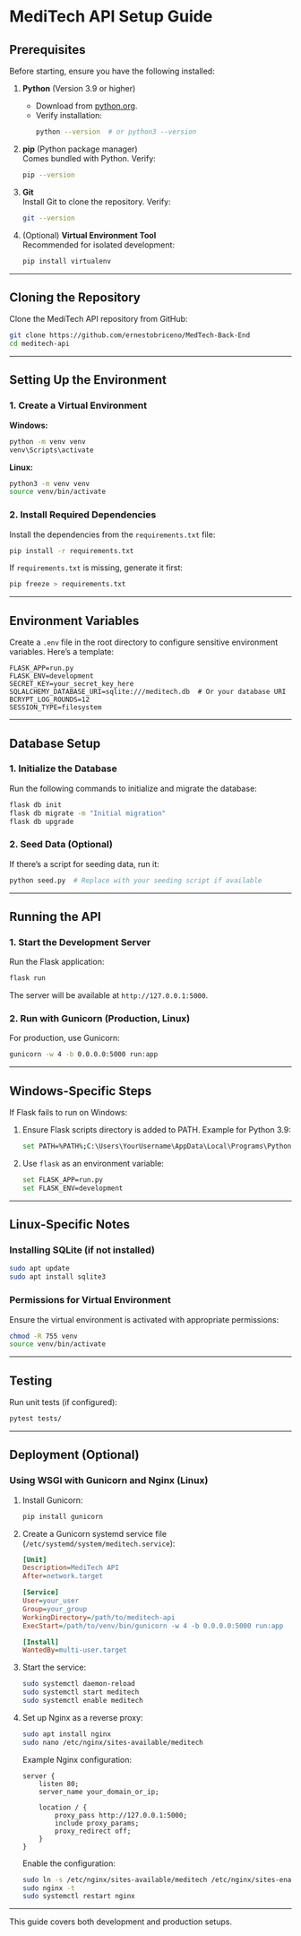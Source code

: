 
# MediTech API Setup Guide

## Prerequisites
Before starting, ensure you have the following installed:

1. **Python** (Version 3.9 or higher)
   - Download from [python.org](https://www.python.org/).
   - Verify installation:  
     ```bash
     python --version  # or python3 --version
     ```
2. **pip** (Python package manager)  
   Comes bundled with Python. Verify:
   ```bash
   pip --version
   ```
3. **Git**  
   Install Git to clone the repository. Verify:  
   ```bash
   git --version
   ```

4. (Optional) **Virtual Environment Tool**  
   Recommended for isolated development:
   ```bash
   pip install virtualenv
   ```

---

## Cloning the Repository
Clone the MediTech API repository from GitHub:
```bash
git clone https://github.com/ernestobriceno/MedTech-Back-End
cd meditech-api
```

---

## Setting Up the Environment

### 1. Create a Virtual Environment  
**Windows:**
```bash
python -m venv venv
venv\Scripts\activate
```

**Linux:**
```bash
python3 -m venv venv
source venv/bin/activate
```

### 2. Install Required Dependencies  
Install the dependencies from the `requirements.txt` file:
```bash
pip install -r requirements.txt
```

If `requirements.txt` is missing, generate it first:
```bash
pip freeze > requirements.txt
```

---

## Environment Variables

Create a `.env` file in the root directory to configure sensitive environment variables. Here’s a template:

```env
FLASK_APP=run.py
FLASK_ENV=development
SECRET_KEY=your_secret_key_here
SQLALCHEMY_DATABASE_URI=sqlite:///meditech.db  # Or your database URI
BCRYPT_LOG_ROUNDS=12
SESSION_TYPE=filesystem
```

---

## Database Setup

### 1. Initialize the Database  
Run the following commands to initialize and migrate the database:
```bash
flask db init
flask db migrate -m "Initial migration"
flask db upgrade
```

### 2. Seed Data (Optional)  
If there’s a script for seeding data, run it:
```bash
python seed.py  # Replace with your seeding script if available
```

---

## Running the API

### 1. Start the Development Server  
Run the Flask application:
```bash
flask run
```
The server will be available at `http://127.0.0.1:5000`.

### 2. Run with Gunicorn (Production, Linux)  
For production, use Gunicorn:
```bash
gunicorn -w 4 -b 0.0.0.0:5000 run:app
```

---

## Windows-Specific Steps
If Flask fails to run on Windows:
1. Ensure Flask scripts directory is added to PATH. Example for Python 3.9:
   ```bash
   set PATH=%PATH%;C:\Users\YourUsername\AppData\Local\Programs\Python\Python39\Scripts
   ```

2. Use `flask` as an environment variable:
   ```bash
   set FLASK_APP=run.py
   set FLASK_ENV=development
   ```

---

## Linux-Specific Notes

### Installing SQLite (if not installed)
```bash
sudo apt update
sudo apt install sqlite3
```

### Permissions for Virtual Environment
Ensure the virtual environment is activated with appropriate permissions:
```bash
chmod -R 755 venv
source venv/bin/activate
```

---

## Testing

Run unit tests (if configured):
```bash
pytest tests/
```

---

## Deployment (Optional)

### Using WSGI with Gunicorn and Nginx (Linux)

1. Install Gunicorn:
   ```bash
   pip install gunicorn
   ```
2. Create a Gunicorn systemd service file (`/etc/systemd/system/meditech.service`):
   ```ini
   [Unit]
   Description=MediTech API
   After=network.target

   [Service]
   User=your_user
   Group=your_group
   WorkingDirectory=/path/to/meditech-api
   ExecStart=/path/to/venv/bin/gunicorn -w 4 -b 0.0.0.0:5000 run:app

   [Install]
   WantedBy=multi-user.target
   ```
3. Start the service:
   ```bash
   sudo systemctl daemon-reload
   sudo systemctl start meditech
   sudo systemctl enable meditech
   ```

4. Set up Nginx as a reverse proxy:
   ```bash
   sudo apt install nginx
   sudo nano /etc/nginx/sites-available/meditech
   ```
   Example Nginx configuration:
   ```nginx
   server {
       listen 80;
       server_name your_domain_or_ip;

       location / {
           proxy_pass http://127.0.0.1:5000;
           include proxy_params;
           proxy_redirect off;
       }
   }
   ```
   Enable the configuration:
   ```bash
   sudo ln -s /etc/nginx/sites-available/meditech /etc/nginx/sites-enabled
   sudo nginx -t
   sudo systemctl restart nginx
   ```

---

This guide covers both development and production setups.
